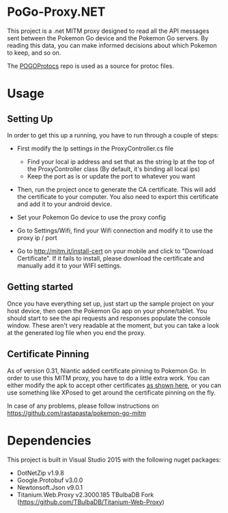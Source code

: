 # PoGo-Proxy.NET

This project is a .net MITM proxy designed to read all the API messages sent between the Pokemon Go device and the Pokemon Go servers. By reading this data, you can make informed decisions about which Pokemon to keep, and so on.

The [POGOProtocs](https://github.com/AeonLucid/POGOProtos) repo is used as a source for protoc files.

# Usage

## Setting Up

In order to get this up a running, you have to run through a couple of steps:

* First modify the Ip settings in the ProxyController.cs file
  * Find your local ip address and set that as the string Ip at the top of the ProxyController class (By default, it's binding all local ips)
  * Keep the port as is or update the port to whatever you want

* Then, run the project once to generate the CA certificate. This will add the certificate to your computer. You also need to export this certificate and add it to your android device.
 
 * Set your Pokemon Go device to use the proxy config
  * Go to Settings/Wifi, find your Wifi connection and modify it to use the proxy ip / port

* Go to http://mitm.it/install-cert on your mobile and click to "Download Certificate". If it fails to install, please download the certificate and manually add it to your WIFI settings.


## Getting started

Once you have everything set up, just start up the sample project on your host device, then open the Pokemon Go app on your phone/tablet. You should start to see the api requests and responses populate the console window. These aren't very readable at the moment, but you can take a look at the generated log file when you end the proxy.

## Certificate Pinning

As of version 0.31, Niantic added certificate pinning to Pokemon Go. In order to use this MITM proxy, you have to do a little extra work. You can either modify the apk to accept other certificates [as shown here](https://eaton-works.com/2016/07/31/reverse-engineering-and-removing-pokemon-gos-certificate-pinning/), or you can use something like XPosed to get around the certificate pinning on the fly.

In case of any problems, please follow instructions on https://github.com/rastapasta/pokemon-go-mitm

# Dependencies

This project is built in Visual Studio 2015 with the following nuget packages:
* DotNetZip v1.9.8
* Google.Protobuf v3.0.0
* Newtonsoft.Json v9.0.1
* Titanium.Web.Proxy v2.3000.185 TBulbaDB Fork (https://github.com/TBulbaDB/Titanium-Web-Proxy)

